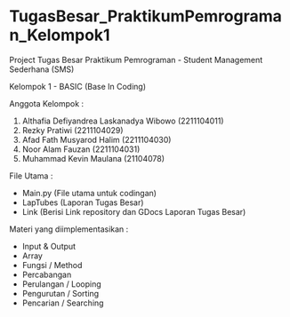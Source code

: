 # TugasBesar_PraktikumPemrograman_Kelompok1
Project Tugas Besar Praktikum Pemrograman - Student Management Sederhana (SMS)

Kelompok 1 - BASIC (Base In Coding)

Anggota Kelompok :
1. Althafia Defiyandrea Laskanadya Wibowo (2211104011)
2. Rezky Pratiwi (2211104029)
3. Afad Fath Musyarod Halim (2211104030)
4. Noor Alam Fauzan (2211104031)
5. Muhammad Kevin Maulana (21104078)


File Utama :
- Main.py (File utama untuk codingan)
- LapTubes (Laporan Tugas Besar)
- Link (Berisi Link repository dan GDocs Laporan Tugas Besar)


Materi yang diimplementasikan :
- Input & Output
- Array
- Fungsi / Method
- Percabangan
- Perulangan / Looping
- Pengurutan / Sorting
- Pencarian / Searching
